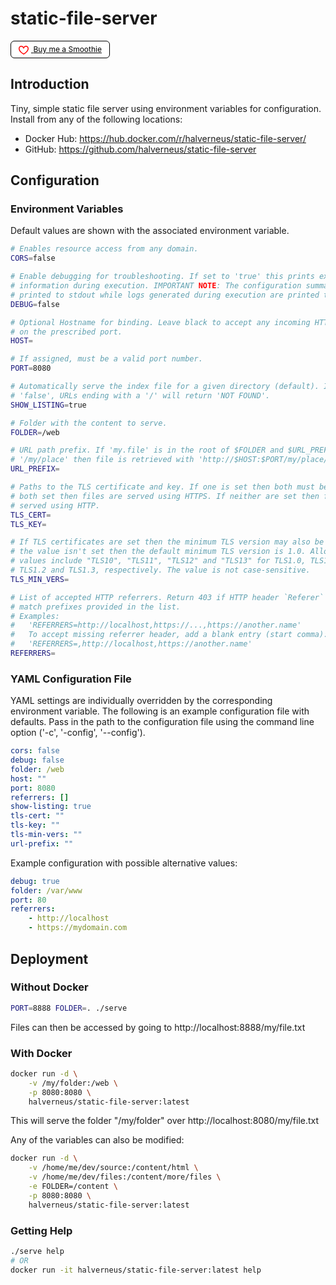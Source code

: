 # static-file-server

<a href="https://github.com/sponsors/halverneus" style="background-color:#fff;color:#000;padding:3px 12px;font-size:12px;border-color:#000;border:1px solid;border-radius:6px;box-sizing:border-box;line-height:20px;display:inline-block;">
<svg aria-hidden="true" height="16" viewBox="0 0 16 16" version="1.1" width="16" style="vertical-align: middle; margin-right:4px;color:#f00;">
<path fill-rule="evenodd" style="color:#f00;fill: currentColor;" d="M4.25 2.5c-1.336 0-2.75 1.164-2.75 3 0 2.15 1.58 4.144 3.365 5.682A20.565 20.565 0 008 13.393a20.561 20.561 0 003.135-2.211C12.92 9.644 14.5 7.65 14.5 5.5c0-1.836-1.414-3-2.75-3-1.373 0-2.609.986-3.029 2.456a.75.75 0 01-1.442 0C6.859 3.486 5.623 2.5 4.25 2.5zM8 14.25l-.345.666-.002-.001-.006-.003-.018-.01a7.643 7.643 0 01-.31-.17 22.075 22.075 0 01-3.434-2.414C2.045 10.731 0 8.35 0 5.5 0 2.836 2.086 1 4.25 1 5.797 1 7.153 1.802 8 3.02 8.847 1.802 10.203 1 11.75 1 13.914 1 16 2.836 16 5.5c0 2.85-2.045 5.231-3.885 6.818a22.08 22.08 0 01-3.744 2.584l-.018.01-.006.003h-.002L8 14.25zm0 0l.345.666a.752.752 0 01-.69 0L8 14.25z"></path>
</svg>
<span style="color:#000">Buy me a Smoothie</span>
</a>

## Introduction

Tiny, simple static file server using environment variables for configuration.
Install from any of the following locations:

- Docker Hub: https://hub.docker.com/r/halverneus/static-file-server/
- GitHub: https://github.com/halverneus/static-file-server

## Configuration

### Environment Variables

Default values are shown with the associated environment variable.

```bash
# Enables resource access from any domain.
CORS=false

# Enable debugging for troubleshooting. If set to 'true' this prints extra
# information during execution. IMPORTANT NOTE: The configuration summary is
# printed to stdout while logs generated during execution are printed to stderr.
DEBUG=false

# Optional Hostname for binding. Leave black to accept any incoming HTTP request
# on the prescribed port.
HOST=

# If assigned, must be a valid port number.
PORT=8080

# Automatically serve the index file for a given directory (default). If set to
# 'false', URLs ending with a '/' will return 'NOT FOUND'.
SHOW_LISTING=true

# Folder with the content to serve.
FOLDER=/web

# URL path prefix. If 'my.file' is in the root of $FOLDER and $URL_PREFIX is
# '/my/place' then file is retrieved with 'http://$HOST:$PORT/my/place/my.file'.
URL_PREFIX=

# Paths to the TLS certificate and key. If one is set then both must be set. If
# both set then files are served using HTTPS. If neither are set then files are
# served using HTTP.
TLS_CERT=
TLS_KEY=

# If TLS certificates are set then the minimum TLS version may also be set. If
# the value isn't set then the default minimum TLS version is 1.0. Allowed
# values include "TLS10", "TLS11", "TLS12" and "TLS13" for TLS1.0, TLS1.1,
# TLS1.2 and TLS1.3, respectively. The value is not case-sensitive.
TLS_MIN_VERS=

# List of accepted HTTP referrers. Return 403 if HTTP header `Referer` does not
# match prefixes provided in the list.
# Examples:
#   'REFERRERS=http://localhost,https://...,https://another.name'
#   To accept missing referrer header, add a blank entry (start comma):
#   'REFERRERS=,http://localhost,https://another.name'
REFERRERS=
```

### YAML Configuration File

YAML settings are individually overridden by the corresponding environment
variable. The following is an example configuration file with defaults. Pass in
the path to the configuration file using the command line option
('-c', '-config', '--config').

```yaml
cors: false
debug: false
folder: /web
host: ""
port: 8080
referrers: []
show-listing: true
tls-cert: ""
tls-key: ""
tls-min-vers: ""
url-prefix: ""
```

Example configuration with possible alternative values:

```yaml
debug: true
folder: /var/www
port: 80
referrers:
    - http://localhost
    - https://mydomain.com
```

## Deployment

### Without Docker

```bash
PORT=8888 FOLDER=. ./serve
```

Files can then be accessed by going to http://localhost:8888/my/file.txt

### With Docker

```bash
docker run -d \
    -v /my/folder:/web \
    -p 8080:8080 \
    halverneus/static-file-server:latest
```

This will serve the folder "/my/folder" over http://localhost:8080/my/file.txt

Any of the variables can also be modified:

```bash
docker run -d \
    -v /home/me/dev/source:/content/html \
    -v /home/me/dev/files:/content/more/files \
    -e FOLDER=/content \
    -p 8080:8080 \
    halverneus/static-file-server:latest
```

### Getting Help

```bash
./serve help
# OR
docker run -it halverneus/static-file-server:latest help
```
